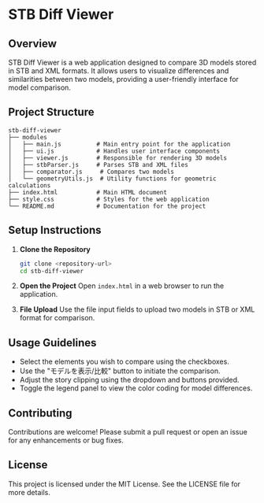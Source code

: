 # STB Diff Viewer

## Overview
STB Diff Viewer is a web application designed to compare 3D models stored in STB and XML formats. It allows users to visualize differences and similarities between two models, providing a user-friendly interface for model comparison.

## Project Structure
```
stb-diff-viewer
├── modules
│   ├── main.js          # Main entry point for the application
│   ├── ui.js            # Handles user interface components
│   ├── viewer.js        # Responsible for rendering 3D models
│   ├── stbParser.js     # Parses STB and XML files
│   ├── comparator.js     # Compares two models
│   └── geometryUtils.js  # Utility functions for geometric calculations
├── index.html           # Main HTML document
├── style.css            # Styles for the web application
└── README.md            # Documentation for the project
```

## Setup Instructions
1. **Clone the Repository**
   ```bash
   git clone <repository-url>
   cd stb-diff-viewer
   ```

2. **Open the Project**
   Open `index.html` in a web browser to run the application.

3. **File Upload**
   Use the file input fields to upload two models in STB or XML format for comparison.

## Usage Guidelines
- Select the elements you wish to compare using the checkboxes.
- Use the "モデルを表示/比較" button to initiate the comparison.
- Adjust the story clipping using the dropdown and buttons provided.
- Toggle the legend panel to view the color coding for model differences.

## Contributing
Contributions are welcome! Please submit a pull request or open an issue for any enhancements or bug fixes.

## License
This project is licensed under the MIT License. See the LICENSE file for more details.